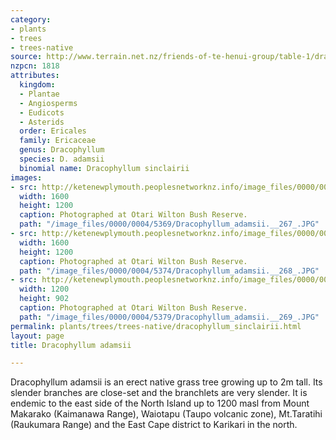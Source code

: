 ```yaml
---
category:
- plants
- trees
- trees-native
source: http://www.terrain.net.nz/friends-of-te-henui-group/table-1/dracophyllum-adamsii.html
nzpcn: 1818
attributes:
  kingdom:
  - Plantae
  - Angiosperms
  - Eudicots
  - Asterids
  order: Ericales
  family: Ericaceae
  genus: Dracophyllum
  species: D. adamsii
  binomial name: Dracophyllum sinclairii
images:
- src: http://ketenewplymouth.peoplesnetworknz.info/image_files/0000/0004/5369/Dracophyllum_adamsii.__267_.JPG
  width: 1600
  height: 1200
  caption: Photographed at Otari Wilton Bush Reserve.
  path: "/image_files/0000/0004/5369/Dracophyllum_adamsii.__267_.JPG"
- src: http://ketenewplymouth.peoplesnetworknz.info/image_files/0000/0004/5374/Dracophyllum_adamsii.__268_.JPG
  width: 1600
  height: 1200
  caption: Photographed at Otari Wilton Bush Reserve.
  path: "/image_files/0000/0004/5374/Dracophyllum_adamsii.__268_.JPG"
- src: http://ketenewplymouth.peoplesnetworknz.info/image_files/0000/0004/5379/Dracophyllum_adamsii.__269_.JPG
  width: 1200
  height: 902
  caption: Photographed at Otari Wilton Bush Reserve.
  path: "/image_files/0000/0004/5379/Dracophyllum_adamsii.__269_.JPG"
permalink: plants/trees/trees-native/dracophyllum_sinclairii.html
layout: page
title: Dracophyllum adamsii

---
```

Dracophyllum adamsii is an erect native grass tree growing up to 2m tall. Its slender branches are close-set and the branchlets are very slender. It is endemic to the east side of the North Island up to 1200 masl from Mount Makarako (Kaimanawa Range), Waiotapu (Taupo volcanic zone), Mt.Taratihi (Raukumara Range) and the East Cape district to Karikari in the north.

